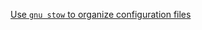 [Use `gnu stow` to organize configuration files](http://brandon.invergo.net/news/2012-05-26-using-gnu-stow-to-manage-your-dotfiles.html)

